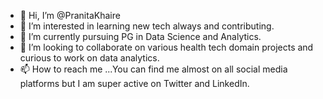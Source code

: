 - 👋 Hi, I’m @PranitaKhaire
- 👀 I’m interested in learning new tech always and contributing.
- 🌱 I’m currently pursuing PG in Data Science and Analytics.
- 💞️ I’m looking to collaborate on various health tech domain projects and curious to work on data analytics.
- 📫 How to reach me ...You can find me almost on all social media platforms but I am super active on Twitter and LinkedIn. 

<!---
PranitaKhaire/PranitaKhaire is a ✨ special ✨ repository because its `README.md` (this file) appears on your GitHub profile.
You can click the Preview link to take a look at your changes.
--->
